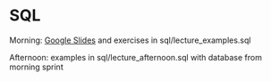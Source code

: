 # SQL

Morning: [Google Slides](https://docs.google.com/presentation/d/1PEUQjpLvWFwWk3ZTLYQTg1L4vxfaj2luPfvXpFsX9LA/edit#slide=id.g1998128973_0_200) and exercises in sql/lecture_examples.sql

Afternoon: examples in sql/lecture_afternoon.sql with database from morning sprint
